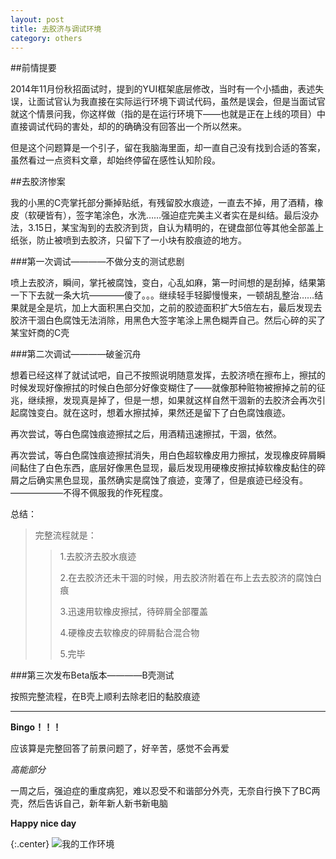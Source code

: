 ```yaml
---
layout: post
title: 去胶济与调试环境
category: others
---
```


##前情提要

2014年11月份秋招面试时，提到的YUI框架底层修改，当时有一个小插曲，表述失误，让面试官认为我直接在实际运行环境下调试代码，虽然是误会，但是当面试官就这个情景问我，你这样做（指的是在运行环境下——也就是正在上线的项目）中直接调试代码的害处，却的的确确没有回答出一个所以然来。

但是这个问题算是一个引子，留在我脑海里面，却一直自己没有找到合适的答案，虽然看过一点资料文章，却始终停留在感性认知阶段。

##去胶济惨案

我的小黑的C壳掌托部分撕掉贴纸，有残留胶水痕迹，一直去不掉，用了酒精，橡皮（软硬皆有），签字笔涂色，水洗……强迫症完美主义者实在是纠结。最后没办法，3.15日，某宝淘到的去胶济到货，自认为精明的，在键盘部位等其他全部盖上纸张，防止被喷到去胶济，只留下了一小块有胶痕迹的地方。

###第一次调试————不做分支的测试悲剧

喷上去胶济，瞬间，掌托被腐蚀，变白，心乱如麻，第一时间想的是刮掉，结果第一下下去就一条大坑————傻了。。。继续轻手轻脚慢慢来，一顿胡乱整治……结果就是全是坑，加上大面积黑白交加，之前的胶迹面积扩大5倍左右，最后发现去胶济干涸白色腐蚀无法消除，用黑色大签字笔涂上黑色糊弄自己。然后心碎的买了某宝奸商的C壳

###第二次调试————破釜沉舟

想着已经这样了就试试吧，自己不按照说明随意发挥，去胶济喷在擦布上，擦拭的时候发现好像擦拭的时候白色部分好像变糊住了——就像那种赃物被擦掉之前的征兆，继续擦，发现真是掉了，但是一想，如果就这样自然干涸新的去胶济会再次引起腐蚀变白。就在这时，想着水擦拭掉，果然还是留下了白色腐蚀痕迹。

再次尝试，等白色腐蚀痕迹擦拭之后，用酒精迅速擦拭，干涸，依然。

再次尝试，等白色腐蚀痕迹擦拭消失，用白色超软橡皮用力擦拭，发现橡皮碎屑瞬间黏住了白色东西，底层好像黑色显现，最后发现用硬橡皮擦拭掉软橡皮黏住的碎屑之后确实黑色显现，虽然确实是腐蚀了痕迹，变薄了，但是痕迹已经没有。——————不得不佩服我的作死程度。

总结：

>完整流程就是：
>
>>1.去胶济去胶水痕迹
>>
>>2.在去胶济还未干涸的时候，用去胶济附着在布上去去胶济的腐蚀白痕
>>
>>3.迅速用软橡皮擦拭，待碎屑全部覆盖
>>
>>4.硬橡皮去软橡皮的碎屑黏合混合物
>>
>>5.完毕

###第三次发布Beta版本————B壳测试

按照完整流程，在B壳上顺利去除老旧的黏胶痕迹


---
**Bingo！！！**

应该算是完整回答了前景问题了，好辛苦，感觉不会再爱


*高能部分*

一周之后，强迫症的重度病犯，难以忍受不和谐部分外壳，无奈自行换下了BC两壳，然后告诉自己，新年新人新书新电脑

**Happy nice day**

{:.center}
![我的工作环境](http://res.oncelee.com/assets%2Fimg%2F20150315%2FMyIBM.PNG)
